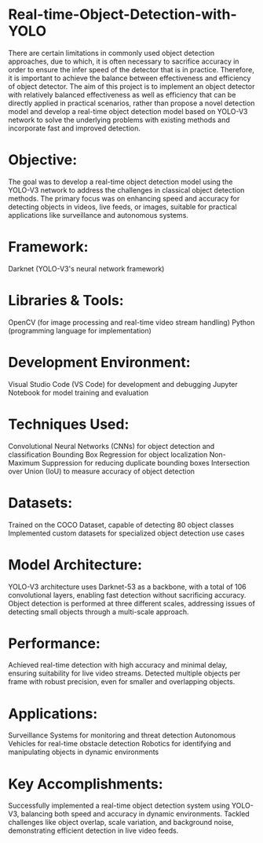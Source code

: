 # Real-time-Object-Detection-with-YOLO
There are certain limitations in commonly used object detection approaches, due to which, it is often necessary to sacrifice accuracy in order to ensure the infer speed of the detector that is in practice. Therefore, it is important to achieve the balance between effectiveness and efficiency of object detector. The aim of this project is to implement an object detector with relatively balanced effectiveness as well as efficiency that can be directly applied in practical scenarios, rather than propose a novel detection model and develop a real-time object detection model based on YOLO-V3  network to solve the underlying problems with existing methods and incorporate fast and improved detection.


# Objective:
The goal was to develop a real-time object detection model using the YOLO-V3 network to address the challenges in classical object detection methods. The primary focus was on enhancing speed and accuracy for detecting objects in videos, live feeds, or images, suitable for practical applications like surveillance and autonomous systems.

# Framework:
Darknet (YOLO-V3's neural network framework)

# Libraries & Tools:
OpenCV (for image processing and real-time video stream handling)
Python (programming language for implementation)

# Development Environment:
Visual Studio Code (VS Code) for development and debugging
Jupyter Notebook for model training and evaluation

# Techniques Used:
Convolutional Neural Networks (CNNs) for object detection and classification
Bounding Box Regression for object localization
Non-Maximum Suppression for reducing duplicate bounding boxes
Intersection over Union (IoU) to measure accuracy of object detection

# Datasets:
Trained on the COCO Dataset, capable of detecting 80 object classes
Implemented custom datasets for specialized object detection use cases

# Model Architecture:
YOLO-V3 architecture uses Darknet-53 as a backbone, with a total of 106 convolutional layers, enabling fast detection without sacrificing accuracy.
Object detection is performed at three different scales, addressing issues of detecting small objects through a multi-scale approach.

# Performance:
Achieved real-time detection with high accuracy and minimal delay, ensuring suitability for live video streams.
Detected multiple objects per frame with robust precision, even for smaller and overlapping objects.

# Applications:
Surveillance Systems for monitoring and threat detection
Autonomous Vehicles for real-time obstacle detection
Robotics for identifying and manipulating objects in dynamic environments

# Key Accomplishments:
Successfully implemented a real-time object detection system using YOLO-V3, balancing both speed and accuracy in dynamic environments.
Tackled challenges like object overlap, scale variation, and background noise, demonstrating efficient detection in live video feeds.
